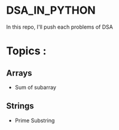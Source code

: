 # DSA_IN_PYTHON

In this repo, I'll push each problems of DSA

# Topics :

## Arrays 

- Sum of subarray

## Strings 

- Prime Substring

